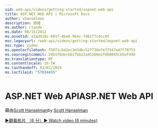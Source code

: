 ```yaml
---
uid: web-api/videos/getting-started/aspnet-web-api
title: ASP.NET Web API | Microsoft Docs
author: shanselman
description: 偵錯
ms.author: riande
ms.date: 08/15/2012
ms.assetid: a3ad418c-601f-4be8-964c-fd81f7c4cc9f
msc.legacyurl: /web-api/videos/getting-started/aspnet-web-api
msc.type: video
ms.openlocfilehash: f5071cb42ec3e5dbc52f736e7e7f547a47f70753
ms.sourcegitcommit: 24b1f6decbb17bb22a45166e5fdb0845c65af498
ms.translationtype: MT
ms.contentlocale: zh-TW
ms.lasthandoff: 03/01/2019
ms.locfileid: "57034455"
---
```

<a name="aspnet-web-api"></a><span data-ttu-id="5c342-103">ASP.NET Web API</span><span class="sxs-lookup"><span data-stu-id="5c342-103">ASP.NET Web API</span></span>
====================
<span data-ttu-id="5c342-104">藉由[Scott Hanselman](https://github.com/shanselman)</span><span class="sxs-lookup"><span data-stu-id="5c342-104">by [Scott Hanselman](https://github.com/shanselman)</span></span>

[<span data-ttu-id="5c342-105">&#9654;觀看影片 （6 分）</span><span class="sxs-lookup"><span data-stu-id="5c342-105">&#9654; Watch video (6 minutes)</span></span>](https://channel9.msdn.com/Blogs/ASP-NET-Site-Videos/aspnet-web-api)
